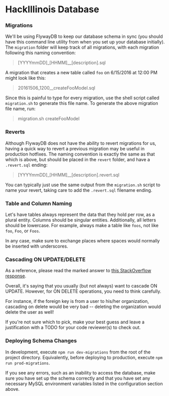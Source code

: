 # HackIllinois Database

### Migrations
We'll be using FlywayDB to keep our database schema in sync (you should have this command line utility from when you set up your database initially). The `migration` folder will keep track of all migrations, with each migration following this naming convention:
> [YYYYmmDD]\_[HHMM]\__[description].sql

A migration that creates a new table called `foo` on 6/15/2016 at 12:00 PM might look like this:

> 20161506\_1200__createFooModel.sql

Since this is painful to type for every migration, use the shell script called `migration.sh` to generate this file name. To generate the above migration file name, run:

> migration.sh createFooModel

### Reverts
Although FlywayDB does not have the ability to revert migrations for us, having a quick way to revert a previous migration may be useful in production hotfixes. The naming convention is exactly the same as that which is above, but should be placed in the `revert` folder, and have a `.revert.sql` ending:

> [YYYYmmDD]\_[HHMM]\__[description].revert.sql

You can typically just use the same output from the `migration.sh` script to name your revert, taking care to add the `.revert.sql` filename ending.

### Table and Column Naming
Let's have tables always represent the data that they hold per row, as a plural entity. Columns should be singular entities. Additionally, all letters should be lowercase. For example, always make a table like `foos`, not like `foo`, `Foo`, or `Foos`.

In any case, make sure to exchange places where spaces would normally be inserted with underscores.

### Cascading ON UPDATE/DELETE
As a reference, please read the marked answer to [this StackOverflow response](http://stackoverflow.com/questions/6720050/foreign-key-varraints-when-to-use-on-update-and-on-delete).

Overall, it's saying that you usually (but not always) want to cascade ON UPDATE. However, for ON DELETE operations, you need to think carefully.

For instance, if the foreign key is from a user to his/her organization, cascading on delete would be very bad -- deleting the organization would delete
the user as well!

If you're not sure which to pick, make your best guess and leave a justification with a TODO for your code reviewer(s) to check out.

### Deploying Schema Changes

In development, execute `npm run dev-migrations` from the root of the project directory. Equivalently, before deploying
to production, execute `npm run prod-migrations`.

If you see any errors, such as an inability to access the database, make sure you have set up the schema correctly and that you have set any necessary MySQL environment variables listed in the configuration section above.
